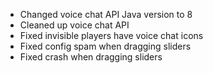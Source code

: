 - Changed voice chat API Java version to 8
- Cleaned up voice chat API
- Fixed invisible players have voice chat icons
- Fixed config spam when dragging sliders
- Fixed crash when dragging sliders